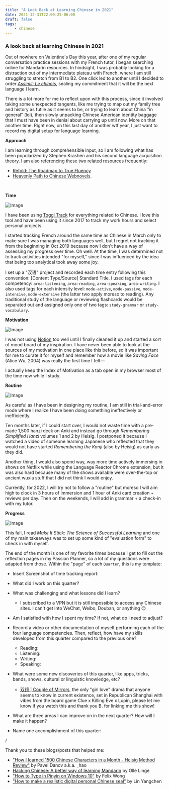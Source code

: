 ```yaml
---
title: "A Look Back at Learning Chinese in 2021"
date: 2021-12-31T22:00:25-06:00
draft: false
tags:
    - chinese
---
```

### A look back at learning Chinese in 2021

Out of nowhere on Valentine's Day this year, after one of my regular conversation practice sessions with my French tutor, I began searching online for Mandarin resources. In hindsight, I was probably looking for a distraction out of my intermediate plateau with French, where I am still struggling to stretch from B1 to B2. One click led to another until I decided to order [_Assimil: Le chinois_](https://www.assimil.com/en/with-ease/1427-le-chinois-9782700571066.html), sealing my commitment that it will be the next language I learn.

There is a lot more for me to reflect upon with this process, since it involved taking some unexpected tangents, like me trying to map out my family tree and history as futile as it seems to be, or trying to learn about China "in general" (lol), then slowly unpacking Chinese American identity baggage that I must have been in denial about carrying up until now. More on that another time. Right now, on this last day of another wtf year, I just want to record my digital setup for language learning.
<br>

**Approach**

I am learning through comprehensible input, so I am following what has been popularized by Stephen Krashen and his second language acquisition theory. I am also referencing these two related resources frequently:
- [Refold: The Roadmap to True Fluency](https://refold.la)
- [Heavenly Path to Chinese Webnovels](https://docs.google.com/document/d/e/2PACX-1vSjVsapt4NOZx0KuDwgBUfQggTyT15hdgUjHHdqZRnV8LTnzQ5lY-fKjJhV0cb7I06q3x_syq1DyE4H/pub). 
<br>

**Time**

![Image](https://d2w9rnfcy7mm78.cloudfront.net/14527496/original_c86e708923268e2766d4aa94b4e70646.png?1640990665?bc=0)

I have been using [Toggl Track](https://track.toggl.com/timer) for everything related to Chinese. I love this tool and have been using it since 2017 to track my work hours and select personal projects.

I started tracking French around the same time as Chinese in March only to make sure I was managing both languages well, but I regret not tracking it from the beginning in Oct 2019 because now I don't have a way of assessing my progress over time. Oh well. At the time, I was determined not to track activities intended "for myself," since I was influenced by the idea that being too analytical took away some joy.

I set up a "汉语" project and recorded each time entry following this convention: [Content Type/Source] Standard Title. I used tags for each competency: `area-listening`,  `area-reading`, `area-speaking`, `area-writing`. I also used tags for each intensity level: `mode-active`, `mode-passive`, `mode-intensive`, `mode-extensive` (the latter two apply moreso to reading). Any traditional study of the language or reviewing flashcards would be separated out and assigned only one of two tags: `study-grammar` or `study-vocabulary`. 
<br>

**Motivation**

![Image](https://d2w9rnfcy7mm78.cloudfront.net/14527481/original_d754c8f3e7b16849fbd632b237102ecb.png?1640990447?bc=0)

I was not using [Notion](https://notion.so) too well until I finally cleaned it up and started a sort of mood board of my inspiration. I have never been able to look at the sources of my motivation in one place like this before, so it was important for me to curate it for myself and remember how a movie like _Saving Face_ (Alice Wu, 2004) was really the first time I felt—

I actually keep the Index of Motivation as a tab open in my browser most of the time now while I study.
<br>

**Routine**

![Image](https://d2w9rnfcy7mm78.cloudfront.net/14528323/original_5517b3badfb860513dab459af9b86bb5.png?1641001819?bc=0)

As careful as I have been in designing my routine, I am still in trial-and-error mode where I realize I have been doing something ineffectively or inefficiently. 

Ten months later, if I could start over, I would not waste time with a pre-made 1,500 hanzi deck on Anki and instead go through _Remembering Simplified Hanzi_ volumes 1 and 2 by Heisig. I postponed it because I watched a video of someone learning Japanese who reflected that they would not have started _Remembering the Kanji_ (also by Heisig) as early as they did. 

Another thing, I would also spend way, way more time actively immersing in shows on Netflix while using the Language Reactor Chrome extension, but it was also hard because many of the shows available were over-the-top or ancient wuxia stuff that I did not think I would enjoy.

Currently, for 2022, I will try not to follow a "routine" but moreso I will aim high to clock in 3 hours of immersion and 1 hour of Anki card creation + reviews per day. Then on the weekends, I will add in grammar + a check-in with my tutor.
<br>

**Progress**

![Image](https://d2w9rnfcy7mm78.cloudfront.net/14527571/original_da85f2cdf8084be8a32428d46c949012.png?1640991160?bc=0)

This fall, I read _Make It Stick: The Science of Successful Learning_ and one of my main takeaways was to set up some kind of "evaluation form" to check in with myself. 

The end of the month is one of my favorite times because I get to fill out the reflection pages in my Passion Planner, so a lot of my questions were adapted from those. Within the "page" of each `Quarter`, this is my template:

- Insert Screenshot of time tracking report:
- What did I work on this quarter?
- What was challenging and what lessons did I learn?
   - I subscribed to a VPN but it is still impossible to access any Chinese sites. I can't get into WeChat, Weibo, Douban, or anything :pensive:
- Am I satisfied with how I spent my time? If not, what do I need to adjust?
- Record a video or other documentation of myself performing each of the four language competencies. Then, reflect, how have my skills developed from this quarter compared to the previous one?

   - Reading:
   - Listening:
   - Writing: 
   - Speaking:

- What were some new discoveries of this quarter, like apps, tricks, bands, shows, cultural or linguistic knowledge, etc?
   - [双镜 | Couple of Mirrors](https://youtu.be/GU4DJf2_jqE), the only "girl love" drama that anyone seems to know in current existence, set in Republican Shanghai with vibes from the board game Clue x Killing Eve x Lupin, please let me know if you watch this and thank you B. for linking me this show!
 
- What are three areas I can improve on in the next quarter? How will I make it happen?
- Name one accomplishment of this quarter:

/

Thank you to these blogs/posts that helped me:

- ["How I learned 1500 Chinese Characters in a Month - Heisig Method Review"](https://underscorehao.net/2020/05/learning-1500-chinese-characters-in-a-month-heisig-method-review/) by Pavel Danov a.k.a. _hao
- [Hacking Chinese: A better way of learning Mandarin](https://www.hackingchinese.com/) by Olle Linge
- ["How to Type in Pinyin on Windows 10"](https://felixwong.com/2019/11/how-to-type-pinyin-in-windows-10/) by Felix Wong
- ["How to make a realistic digital personal Chinese seal"](https://linyangchen.wordpress.com/2013/02/02/how-to-make-a-realistic-digital-personal-chinese-seal/) by Lin Yangchen


